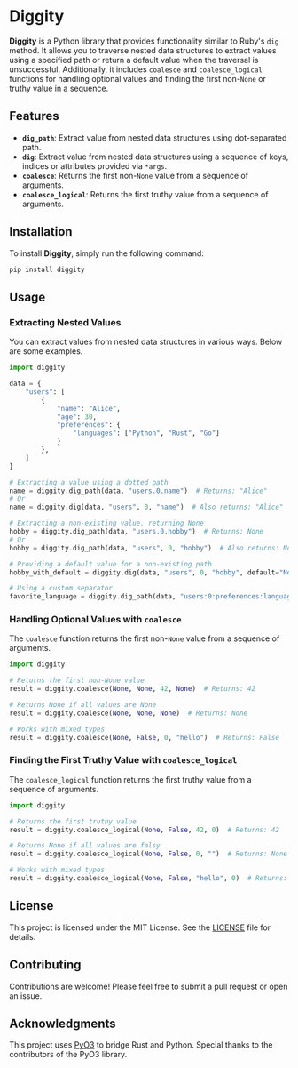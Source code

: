 # Diggity

**Diggity** is a Python library that provides functionality similar to Ruby's `dig` method.
It allows you to traverse nested data structures to extract values using a specified path or return a default value when the traversal is unsuccessful. 
Additionally, it includes `coalesce` and `coalesce_logical` functions for handling optional values and finding the first non-`None` or truthy value in a sequence.

## Features
- **`dig_path`**: Extract value from nested data structures using dot-separated path.
- **`dig`**: Extract value from nested data structures using a sequence of keys, indices or attributes provided via `*args`.
- **`coalesce`**: Returns the first non-`None` value from a sequence of arguments.
- **`coalesce_logical`**: Returns the first truthy value from a sequence of arguments.

## Installation

To install **Diggity**, simply run the following command:

```bash
pip install diggity
```

## Usage

### Extracting Nested Values

You can extract values from nested data structures in various ways. Below are some examples.

```python
import diggity

data = {
    "users": [
        {
            "name": "Alice",
            "age": 30,
            "preferences": {
                "languages": ["Python", "Rust", "Go"]
            }
        },
    ]
}

# Extracting a value using a dotted path
name = diggity.dig_path(data, "users.0.name")  # Returns: "Alice"
# Or
name = diggity.dig(data, "users", 0, "name")  # Also returns: "Alice"

# Extracting a non-existing value, returning None
hobby = diggity.dig_path(data, "users.0.hobby")  # Returns: None
# Or
hobby = diggity.dig_path(data, "users", 0, "hobby")  # Also returns: None

# Providing a default value for a non-existing path
hobby_with_default = diggity.dig(data, "users", 0, "hobby", default="No hobby specified")  # Returns: "No hobby specified"

# Using a custom separator
favorite_language = diggity.dig_path(data, "users:0:preferences:languages:0", sep=":")  # Returns: "Python"
```

### Handling Optional Values with `coalesce`

The `coalesce` function returns the first non-`None` value from a sequence of arguments.

```python
import diggity

# Returns the first non-None value
result = diggity.coalesce(None, None, 42, None)  # Returns: 42

# Returns None if all values are None
result = diggity.coalesce(None, None, None)  # Returns: None

# Works with mixed types
result = diggity.coalesce(None, False, 0, "hello")  # Returns: False
```

### Finding the First Truthy Value with `coalesce_logical`

The `coalesce_logical` function returns the first truthy value from a sequence of arguments.

```python
import diggity

# Returns the first truthy value
result = diggity.coalesce_logical(None, False, 42, 0)  # Returns: 42

# Returns None if all values are falsy
result = diggity.coalesce_logical(None, False, 0, "")  # Returns: None

# Works with mixed types
result = diggity.coalesce_logical(None, False, "hello", 0)  # Returns: "hello"
```

## License

This project is licensed under the MIT License. See the [LICENSE](LICENSE) file for details.

## Contributing

Contributions are welcome! Please feel free to submit a pull request or open an issue.

## Acknowledgments

This project uses [PyO3](https://pyo3.rs/) to bridge Rust and Python. Special thanks to the contributors of the PyO3 library.

